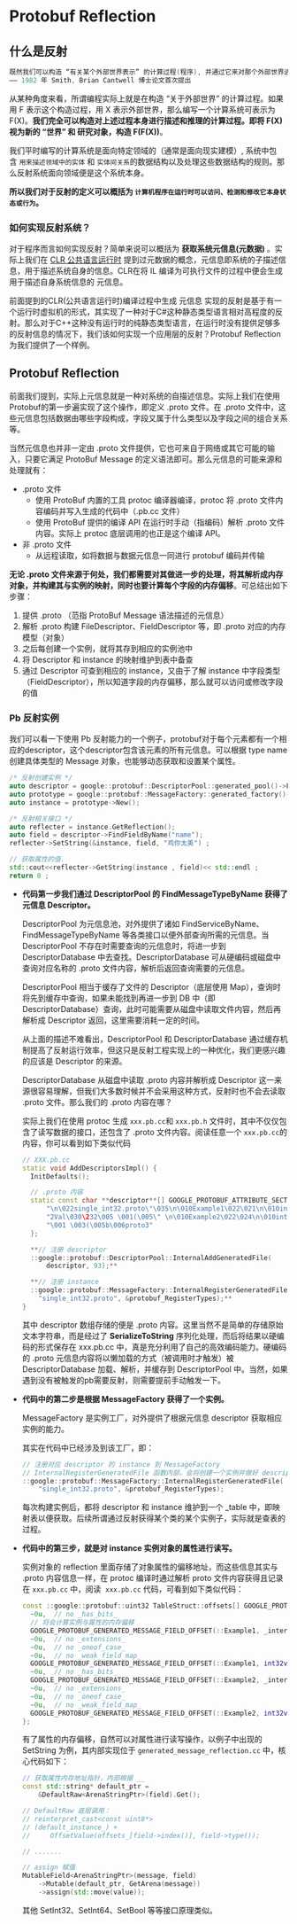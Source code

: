 # Protobuf Reflection

## 什么是反射

```cpp
既然我们可以构造 “有关某个外部世界表示” 的计算过程(程序), 并通过它来对那个外部世界进行推理; 那么我们也可以构造能够对自身表示和计算进行推理的计算过程 , 它包含负责管理有关自身的操作和结构表示的内部过程。
—— 1982 年 Smith, Brian Cantwell 博士论文首次提出
```

从某种角度来看，所谓编程实际上就是在构造 “关于外部世界” 的计算过程。如果用 F 表示这个构造过程，用 X 表示外部世界，那么编写一个计算系统可表示为 F(X)。**我们完全可以构造对上述过程本身进行描述和推理的计算过程。即将 F(X) 视为新的 “世界” 和 研究对象，构造 F(F(X))**。

我们平时编写的计算系统是面向特定领域的（通常是面向现实建模）, 系统中包含 `用来描述领域中的实体` 和 `实体间关系`的数据结构以及处理这些数据结构的规则。那么反射系统面向领域便是这个系统本身。

**所以我们对于反射的定义可以概括为 `计算机程序在运行时可以访问、检测和修改它本身状态或行为`。**

### 如何实现反射系统？

对于程序而言如何实现反射？简单来说可以概括为 **获取系统元信息(元数据)** 。实际上我们在 [CLR 公共语言运行时](CLR%20%E5%85%AC%E5%85%B1%E8%AF%AD%E8%A8%80%E8%BF%90%E8%A1%8C%E6%97%B6%20046cf021c5064abab630b4623ed67a8e.md) 提到过元数据的概念，元信息即系统的子描述信息，用于描述系统自身的信息。CLR在将 IL 编译为可执行文件的过程中便会生成用于描述自身系统信息的 元信息。

前面提到的CLR(公共语言运行时)编译过程中生成 元信息 实现的反射是基于有一个运行时虚拟机的形式，其实现了一种对于C#这种静态类型语言相对高程度的反射。那么对于C++这种没有运行时的纯静态类型语言，在运行时没有提供足够多的反射信息的情况下，我们该如何实现一个应用层的反射？Protobuf Reflection 为我们提供了一个样例。

## Protobuf Reflection

前面我们提到，实际上元信息就是一种对系统的自描述信息。实际上我们在使用Protobuf的第一步遍实现了这个操作，即定义 .proto 文件。在 .proto 文件中，这些元信息包括数据由哪些字段构成，字段又属于什么类型以及字段之间的组合关系等。

当然元信息也并非一定由 .proto 文件提供，它也可来自于网络或其它可能的输入，只要它满足 ProtoBuf Message 的定义语法即可。那么元信息的可能来源和处理就有：

- .proto 文件
    - 使用 ProtoBuf 内置的工具 protoc 编译器编译，protoc 将 .proto 文件内容编码并写入生成的代码中（.pb.cc 文件）
    - 使用 ProtoBuf 提供的编译 API 在运行时手动（指编码）解析 .proto 文件内容。实际上 protoc 底层调用的也正是这个编译 API。
- 非 .proto 文件
    - 从远程读取，如将数据与数据元信息一同进行 protobuf 编码并传输

**无论 .proto 文件来源于何处，我们都需要对其做进一步的处理，将其解析成内存对象，并构建其与实例的映射，同时也要计算每个字段的内存偏移**。可总结出如下步骤：

1. 提供 .proto （范指 ProtoBuf Message 语法描述的元信息）
2. 解析 .proto 构建 FileDescriptor、FieldDescriptor 等，即 .proto 对应的内存模型（对象）
3. 之后每创建一个实例，就将其存到相应的实例池中
4. 将 Descriptor 和 instance 的映射维护到表中备查
5. 通过 Descriptor 可查到相应的 instance，又由于了解 instance 中字段类型（FieldDescriptor），所以知道字段的内存偏移，那么就可以访问或修改字段的值

### Pb 反射实例

我们可以看一下使用 Pb 反射能力的一个例子，protobuf对于每个元素都有一个相应的descriptor，这个descriptor包含该元素的所有元信息。可以根据 type name 创建具体类型的 Message 对象，也能够动态获取和设置某个属性。

```cpp
/* 反射创建实例 */
auto descriptor = google::protobuf::DescriptorPool::generated_pool()->FindMessageTypeByName("Dog");
auto prototype = google::protobuf::MessageFactory::generated_factory()->GetPrototype(descriptor);
auto instance = prototype->New();

/* 反射相关接口 */
auto reflecter = instance.GetReflection();
auto field = descriptor->FindFieldByName("name");
reflecter->SetString(&instance, field, "鸡你太美") ;

// 获取属性的值.
std::cout<<reflecter->GetString(instance , field)<< std::endl ;
return 0 ;
```

- **代码第一步我们通过 DescriptorPool 的 FindMessageTypeByName 获得了元信息 Descriptor。**
    
    DescriptorPool 为元信息池，对外提供了诸如 FindServiceByName、FindMessageTypeByName 等各类接口以便外部查询所需的元信息。当 DescriptorPool 不存在时需要查询的元信息时，将进一步到 DescriptorDatabase 中去查找。DescriptorDatabase 可从硬编码或磁盘中查询对应名称的 .proto 文件内容，解析后返回查询需要的元信息。
    
    DescriptorPool 相当于缓存了文件的 Descriptor（底层使用 Map），查询时将先到缓存中查询，如果未能找到再进一步到 DB 中（即 DescriptorDatabase）查询，此时可能需要从磁盘中读取文件内容，然后再解析成 Descriptor 返回，这里需要消耗一定的时间。
    
    从上面的描述不难看出，DescriptorPool 和 DescriptorDatabase 通过缓存机制提高了反射运行效率，但这只是反射工程实现上的一种优化，我们更感兴趣的应该是 Descriptor 的来源。
    
    DescriptorDatabase 从磁盘中读取 .proto 内容并解析成 Descriptor 这一来源很容易理解，但我们大多数时候并不会采用这种方式，反射时也不会去读取 .proto 文件。那么我们的 .proto 内容在哪？
    
    实际上我们在使用 protoc 生成 `xxx.pb.cc`和 `xxx.pb.h` 文件时，其中不仅仅包含了读写数据的接口，还包含了 .proto 文件内容。阅读任意一个 `xxx.pb.cc`的内容，你可以看到如下类似代码
    
    ```cpp
    // XXX.pb.cc
    static void AddDescriptorsImpl() {
      InitDefaults();
    
      // .proto 内容
      static const char **descriptor**[] GOOGLE_PROTOBUF_ATTRIBUTE_SECTION_VARIABLE(protodesc_cold) = {
          "\n\022single_int32.proto\"\035\n\010Example1\022\021\n\010int3"
          "2Val\030\232\005 \001(\005\" \n\010Example2\022\024\n\010int32Val\030\377\377\377\377"
          "\001 \003(\005b\006proto3"
      };
    
      **// 注册 descriptor
      ::google::protobuf::DescriptorPool::InternalAddGeneratedFile(
          descriptor, 93);**
    
      **// 注册 instance
      ::google::protobuf::MessageFactory::InternalRegisterGeneratedFile(
        "single_int32.proto", &protobuf_RegisterTypes);**
    }
    ```
    
    其中 descriptor 数组存储的便是 .proto 内容。这里当然不是简单的存储原始文本字符串，而是经过了 **SerializeToString** 序列化处理，而后将结果以硬编码的形式保存在 xxx.pb.cc 中，真是充分利用了自己的高效编码能力。硬编码的 .proto 元信息内容将以懒加载的方式（被调用时才触发）被 DescriptorDatabase 加载、解析，并缓存到 DescriptorPool 中。当然，如果遇到没有被触发的pb需要反射，则需要提前手动触发一下。
    
- **代码中的第二步是根据 MessageFactory 获得了一个实例。**
    
    MessageFactory 是实例工厂，对外提供了根据元信息 descriptor 获取相应实例的能力。
    
    其实在代码中已经涉及到该工厂，即：
    
    ```cpp
    // 注册对应 descriptor 的 instance 到 MessageFactory
    // InternalRegisterGeneratedFile 函数内部，会将创建一个实例并做好 descriptor 与 instance 的映射
    ::google::protobuf::MessageFactory::InternalRegisterGeneratedFile(
        "single_int32.proto", &protobuf_RegisterTypes);
    ```
    
    每次构建实例后，都将 descriptor 和 instance 维护到一个 _table 中，即映射表以便获取。后续所谓通过反射获得某个类的某个实例子，实际就是查表的过程。
    
- **代码中的第三步，就是对 instance 实例对象的属性进行读写。**
    
    实例对象的 reflection 里面存储了对象属性的偏移地址，而这些信息其实与 .proto 内容信息一样，在 protoc 编译时通过解析 proto 文件内容获得且记录在 `xxx.pb.cc` 中，阅读  `xxx.pb.cc` 代码，可看到如下类似代码：
    
    ```cpp
    const ::google::protobuf::uint32 TableStruct::offsets[] GOOGLE_PROTOBUF_ATTRIBUTE_SECTION_VARIABLE(protodesc_cold) = {
      ~0u,  // no _has_bits_
      // 将会计算实例与属性的内存偏移
      GOOGLE_PROTOBUF_GENERATED_MESSAGE_FIELD_OFFSET(::Example1, _internal_metadata_),
      ~0u,  // no _extensions_
      ~0u,  // no _oneof_case_
      ~0u,  // no _weak_field_map_
      GOOGLE_PROTOBUF_GENERATED_MESSAGE_FIELD_OFFSET(::Example1, int32val_),
      ~0u,  // no _has_bits_
      GOOGLE_PROTOBUF_GENERATED_MESSAGE_FIELD_OFFSET(::Example2, _internal_metadata_),
      ~0u,  // no _extensions_
      ~0u,  // no _oneof_case_
      ~0u,  // no _weak_field_map_
      GOOGLE_PROTOBUF_GENERATED_MESSAGE_FIELD_OFFSET(::Example2, int32val_),
    };
    ```
    
    有了属性的内存偏移，自然可以对属性进行读写操作，以例子中出现的 SetString 为例，其内部实现位于 `generated_message_reflection.cc` 中，核心代码如下：
    
    ```cpp
    // 获取属性内存地址指针，内部根据 __
    const std::string* default_ptr =
        &DefaultRaw<ArenaStringPtr>(field).Get();
    
    // DefaultRaw 底层调用：
    // reinterpret_cast<const uint8*>
    // (default_instance_) +
    //     OffsetValue(offsets_[field->index()], field->type());
    
    // .......
    
    // assign 赋值
    MutableField<ArenaStringPtr>(message, field)
        ->Mutable(default_ptr, GetArena(message))
        ->assign(std::move(value));
    ```
    
    其他 SetInt32、SetInt64、SetBool 等等接口原理类似。